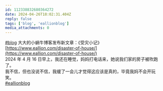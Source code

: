 ```yaml
---
id: 112338832680364272
date: 2024-04-26T18:02:31.404Z
reply: false
tags: ['blog', 'eallionblog']
media_attachments: 0
---
```


[#blog](https://e5n.cc/tags/blog) 大大的小蜗牛博客发布新文章：《受灾小记》[https://www.eallion.com/disaster-of-house/](https://www.eallion.com/disaster-of-house/)  
2024 年 4 月 16 日早上，我还在睡觉，妈妈打电话来，她说我们家的房子被吹跑了。  
我不信，但也没说不信，我缓了一会儿才觉得这应该是真的，毕竟我妈不会开玩笑。  
[#eallionblog](https://e5n.cc/tags/eallionblog)

